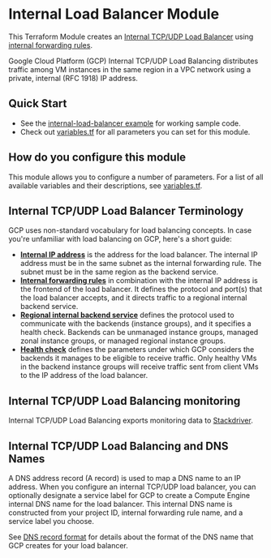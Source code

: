 # Internal Load Balancer Module

<!-- NOTE: We use absolute linking here instead of relative linking, because the terraform registry does not support
           relative linking correctly.
-->

This Terraform Module creates an [Internal TCP/UDP Load Balancer](https://cloud.google.com/load-balancing/docs/internal/) using [internal forwarding rules](https://cloud.google.com/load-balancing/docs/internal/#forwarding_rule).

Google Cloud Platform (GCP) Internal TCP/UDP Load Balancing distributes traffic among VM instances in the same region in a VPC network using a private, internal (RFC 1918) IP address. 

## Quick Start

* See the [internal-load-balancer example](https://github.com/gruntwork-io/terraform-google-load-balancer/tree/master/examples/internal-load-balancer) for working sample code.
* Check out [variables.tf](https://github.com/gruntwork-io/terraform-google-load-balancer/blob/master/modules/internal-load-balancer/variables.tf) for all parameters you can set for this module.

## How do you configure this module

This module allows you to configure a number of parameters. For a list of all available variables and their descriptions, see [variables.tf](https://github.com/gruntwork-io/terraform-google-load-balancer/blob/master/modules/http-load-balancer/variables.tf).

## Internal TCP/UDP Load Balancer Terminology

GCP uses non-standard vocabulary for load balancing concepts. In case you're unfamiliar with load balancing on GCP, here's a short guide:

- **[Internal IP address](https://cloud.google.com/load-balancing/docs/internal/#load_balancing_ip_address)** is the address for the load balancer. The internal IP address must be in the same subnet as the internal forwarding rule. The subnet must be in the same region as the backend service.
- **[Internal forwarding rules](https://cloud.google.com/load-balancing/docs/https/global-forwarding-rules)**  in combination with the internal IP address is the frontend of the load balancer. It defines the protocol and port(s) that the load balancer accepts, and it directs traffic to a regional internal backend service.
- **[Regional internal backend service](https://cloud.google.com/load-balancing/docs/internal/#backend_service)** defines the protocol used to communicate with the backends (instance groups), and it specifies a health check. Backends can be unmanaged instance groups, managed zonal instance groups, or managed regional instance groups. 
- **[Health check](https://cloud.google.com/load-balancing/docs/internal/#health-checking)** defines the parameters under which GCP considers the backends it manages to be eligible to receive traffic. Only healthy VMs in the backend instance groups will receive traffic sent from client VMs to the IP address of the load balancer.

## Internal TCP/UDP Load Balancing monitoring

Internal TCP/UDP Load Balancing exports monitoring data to [Stackdriver](https://cloud.google.com/monitoring/docs/). 

## Internal TCP/UDP Load Balancing and DNS Names

A DNS address record (A record) is used to map a DNS name to an IP address. When you configure an internal TCP/UDP load balancer, you can optionally designate a service label for GCP to create a Compute Engine internal DNS name for the load balancer. This internal DNS name is constructed from your project ID, internal forwarding rule name, and a service label you choose. 

See [DNS record format](https://cloud.google.com/load-balancing/docs/internal/dns-names#a_record_format) for details about the format of the DNS name that GCP creates for your load balancer. 
